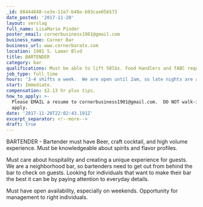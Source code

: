 ```yaml
---
_id: 88444840-ce3e-11e7-b48e-b93cae05b573
date_posted: '2017-11-20'
layout: verslag
full_name: LisaMarie Pinder
poster_email: cornerbusiness1901@gmail.com
business_name: Corner Bar
business_url: www.cornerbaratx.com
location: 1901 S. Lamar Blvd
title: BARTENDER
category: bar
qualifications: Must be able to lift 50lbs. Food Handlers and TABC required. Hourly plus tips.
job_type: full_time
hours: '3-4 shifts a week.  We are open until 2am, so late nights are a must.'
start: Immediate.
compensation: $2.13 hr plus tips.
how_to_apply: >-
  Please EMAIL a resume to cornerbusiness1901@gmail.com.  DO NOT walk-in to
  apply.
date: '2017-11-20T22:02:43.191Z'
excerpt_separator: <!--more-->
draft: true
---
```

BARTENDER - Bartender must have Beer, craft cocktail, and high volume experience. Must be knowledgeable about spirits and flavor profiles. 

Must care about hospitality and creating a unique experience for guests.  We are a neighborhood bar, so bartenders need to get out from behind the bar to check on guests.  Looking for individuals that want to make their bar the best it can be by paying attention to everyday details. 

Must have open availability, especially on weekends.  Opportunity for management to right individuals.
